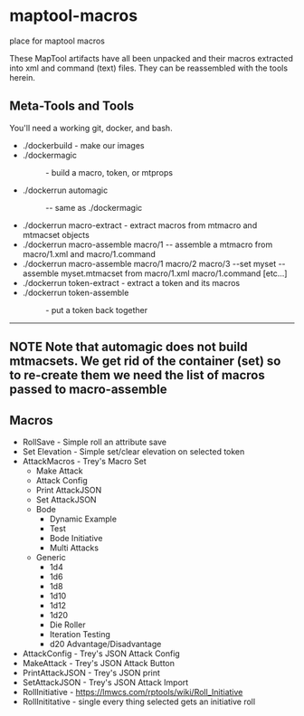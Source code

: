 # maptool-macros
place for maptool macros

These MapTool artifacts have all been unpacked and their macros extracted into
xml and command (text) files.  They can be reassembled with the tools herein.

## Meta-Tools and Tools

You'll need a working git, docker, and bash.

* ./dockerbuild - make our images
* ./dockermagic <dir> - build a macro, token, or mtprops
* ./dockerrun automagic <dir> -- same as ./dockermagic
* ./dockerrun macro-extract <thing> - extract macros from mtmacro and
  mtmacset objects
* ./dockerrun macro-assemble macro/1 -- assemble a mtmacro from
  macro/1.xml and macro/1.command
* ./dockerrun macro-assemble macro/1 macro/2 macro/3 --set myset --
  assemble myset.mtmacset from macro/1.xml macro/1.command [etc...]
* ./dockerrun token-extract <thing> - extract a token and its macros 
* ./dockerrun token-assemble <dir> - put a token back together

---
**NOTE**
Note that automagic does not build mtmacsets.  We get rid of the
container (set) so to re-create them we need the list of macros passed
to macro-assemble
---

## Macros
* RollSave - Simple roll an attribute save
* Set Elevation - Simple set/clear elevation on selected token
* AttackMacros - Trey's Macro Set
  * Make Attack
  * Attack Config
  * Print AttackJSON
  * Set AttackJSON
  * Bode
    * Dynamic Example
    * Test
    * Bode Initiative
    * Multi Attacks
  * Generic
    * 1d4
    * 1d6
    * 1d8
    * 1d10
    * 1d12
    * 1d20
    * Die Roller
    * Iteration Testing
    * d20 Advantage/Disadvantage
* AttackConfig - Trey's JSON Attack Config
* MakeAttack - Trey's JSON Attack Button
* PrintAttackJSON - Trey's JSON print
* SetAttackJSON - Trey's JSON Attack Import
* RollInitiative - https://lmwcs.com/rptools/wiki/Roll_Initiative
* RollInititative - single  every thing selected gets an initiative roll

